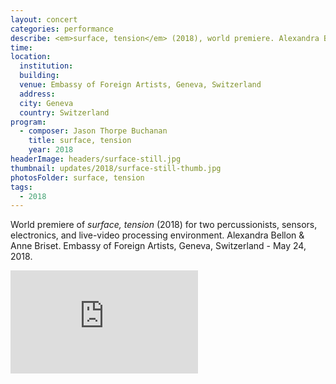 ```yaml
---
layout: concert
categories: performance
describe: <em>surface, tension</em> (2018), world premiere. Alexandra Bellon & Anne Briset, Embassy of Foreign Artists, Geneva, Switzerland
time:
location:
  institution:
  building:
  venue: Embassy of Foreign Artists, Geneva, Switzerland
  address:
  city: Geneva
  country: Switzerland
program:
  - composer: Jason Thorpe Buchanan
    title: surface, tension
    year: 2018
headerImage: headers/surface-still.jpg
thumbnail: updates/2018/surface-still-thumb.jpg
photosFolder: surface, tension
tags:
  - 2018
---
```


World premiere of *surface, tension* (2018) for two percussionists, sensors, electronics, and live-video processing environment. Alexandra Bellon & Anne Briset. Embassy of Foreign Artists, Geneva, Switzerland - May 24, 2018.<br>


<section class="score-vid-header module-bg-dark" background-color="#051f4a">
<div class="row full-width" width="100%">
    <div class="col-12 nopadding"><iframe class="embed-responsive-item" height="165vh" src="https://player.vimeo.com/video/306876693?quality=4K" frameborder="0" allowfullscreen></iframe></div><br>
</div><br>
</section>
